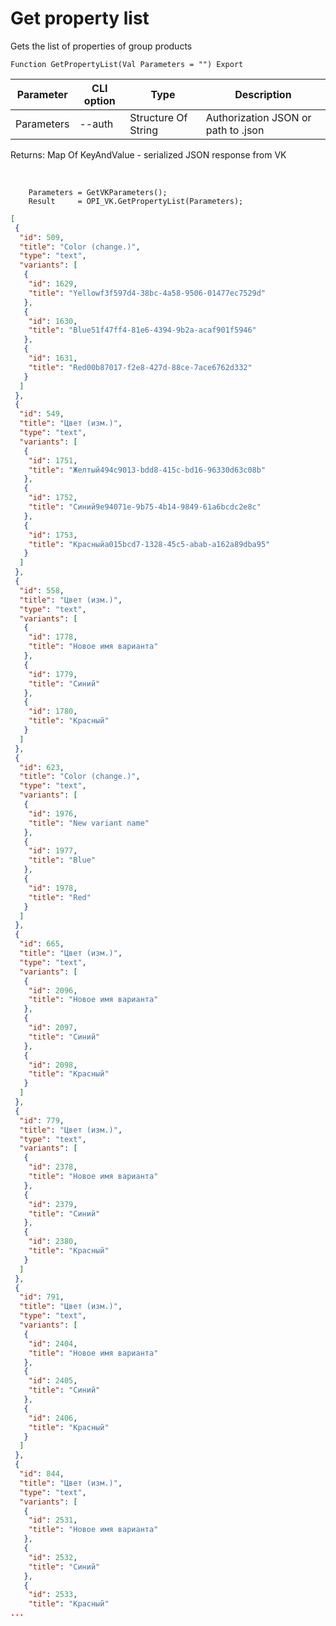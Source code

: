 ﻿---
sidebar_position: 1
---

# Get property list
 Gets the list of properties of group products



`Function GetPropertyList(Val Parameters = "") Export`

  | Parameter | CLI option | Type | Description |
  |-|-|-|-|
  | Parameters | --auth | Structure Of String | Authorization JSON or path to .json |

  
  Returns:  Map Of KeyAndValue - serialized JSON response from VK

<br/>




```bsl title="Code example"
    Parameters = GetVKParameters();
    Result     = OPI_VK.GetPropertyList(Parameters);
```
 



```json title="Result"
[
 {
  "id": 509,
  "title": "Color (change.)",
  "type": "text",
  "variants": [
   {
    "id": 1629,
    "title": "Yellowf3f597d4-38bc-4a58-9506-01477ec7529d"
   },
   {
    "id": 1630,
    "title": "Blue51f47ff4-81e6-4394-9b2a-acaf901f5946"
   },
   {
    "id": 1631,
    "title": "Red00b87017-f2e8-427d-88ce-7ace6762d332"
   }
  ]
 },
 {
  "id": 549,
  "title": "Цвет (изм.)",
  "type": "text",
  "variants": [
   {
    "id": 1751,
    "title": "Желтый494c9013-bdd8-415c-bd16-96330d63c08b"
   },
   {
    "id": 1752,
    "title": "Синий9e94071e-9b75-4b14-9849-61a6bcdc2e8c"
   },
   {
    "id": 1753,
    "title": "Красныйa015bcd7-1328-45c5-abab-a162a89dba95"
   }
  ]
 },
 {
  "id": 558,
  "title": "Цвет (изм.)",
  "type": "text",
  "variants": [
   {
    "id": 1778,
    "title": "Новое имя варианта"
   },
   {
    "id": 1779,
    "title": "Синий"
   },
   {
    "id": 1780,
    "title": "Красный"
   }
  ]
 },
 {
  "id": 623,
  "title": "Color (change.)",
  "type": "text",
  "variants": [
   {
    "id": 1976,
    "title": "New variant name"
   },
   {
    "id": 1977,
    "title": "Blue"
   },
   {
    "id": 1978,
    "title": "Red"
   }
  ]
 },
 {
  "id": 665,
  "title": "Цвет (изм.)",
  "type": "text",
  "variants": [
   {
    "id": 2096,
    "title": "Новое имя варианта"
   },
   {
    "id": 2097,
    "title": "Синий"
   },
   {
    "id": 2098,
    "title": "Красный"
   }
  ]
 },
 {
  "id": 779,
  "title": "Цвет (изм.)",
  "type": "text",
  "variants": [
   {
    "id": 2378,
    "title": "Новое имя варианта"
   },
   {
    "id": 2379,
    "title": "Синий"
   },
   {
    "id": 2380,
    "title": "Красный"
   }
  ]
 },
 {
  "id": 791,
  "title": "Цвет (изм.)",
  "type": "text",
  "variants": [
   {
    "id": 2404,
    "title": "Новое имя варианта"
   },
   {
    "id": 2405,
    "title": "Синий"
   },
   {
    "id": 2406,
    "title": "Красный"
   }
  ]
 },
 {
  "id": 844,
  "title": "Цвет (изм.)",
  "type": "text",
  "variants": [
   {
    "id": 2531,
    "title": "Новое имя варианта"
   },
   {
    "id": 2532,
    "title": "Синий"
   },
   {
    "id": 2533,
    "title": "Красный"
...
```
